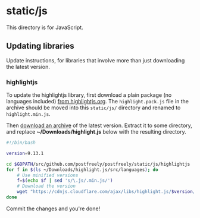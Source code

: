 # static/js

This directory is for JavaScript.

## Updating libraries

Update instructions, for libraries that involve more than just downloading the latest version.

### highlightjs

To update the highlightjs library, first download a plain package (no languages included) [from highlightjs.org](https://highlightjs.org/download/). The `highlight.pack.js` file in the archive should be moved into this `static/js/` directory and renamed to `highlight.min.js`.

Then [download an archive](https://github.com/highlightjs/highlight.js/releases) of the latest version. Extract it to some directory, and replace **~/Downloads/highlight.js** below with the resulting directory.

```bash
#!/bin/bash

version=9.13.1

cd $GOPATH/src/github.com/postfreely/postfreely/static/js/highlightjs
for f in $(ls ~/Downloads/highlight.js/src/languages); do
	# Use minified versions
	f=$(echo $f | sed 's/\.js/.min.js/')
	# Download the version
	wget "https://cdnjs.cloudflare.com/ajax/libs/highlight.js/$version/languages/$f"
done
```

Commit the changes and you're done!
